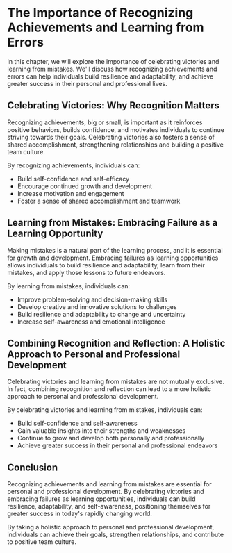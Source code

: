 The Importance of Recognizing Achievements and Learning from Errors
================================================================================================================================

In this chapter, we will explore the importance of celebrating victories and learning from mistakes. We'll discuss how recognizing achievements and errors can help individuals build resilience and adaptability, and achieve greater success in their personal and professional lives.

Celebrating Victories: Why Recognition Matters
----------------------------------------------

Recognizing achievements, big or small, is important as it reinforces positive behaviors, builds confidence, and motivates individuals to continue striving towards their goals. Celebrating victories also fosters a sense of shared accomplishment, strengthening relationships and building a positive team culture.

By recognizing achievements, individuals can:

* Build self-confidence and self-efficacy
* Encourage continued growth and development
* Increase motivation and engagement
* Foster a sense of shared accomplishment and teamwork

Learning from Mistakes: Embracing Failure as a Learning Opportunity
-------------------------------------------------------------------

Making mistakes is a natural part of the learning process, and it is essential for growth and development. Embracing failures as learning opportunities allows individuals to build resilience and adaptability, learn from their mistakes, and apply those lessons to future endeavors.

By learning from mistakes, individuals can:

* Improve problem-solving and decision-making skills
* Develop creative and innovative solutions to challenges
* Build resilience and adaptability to change and uncertainty
* Increase self-awareness and emotional intelligence

Combining Recognition and Reflection: A Holistic Approach to Personal and Professional Development
--------------------------------------------------------------------------------------------------

Celebrating victories and learning from mistakes are not mutually exclusive. In fact, combining recognition and reflection can lead to a more holistic approach to personal and professional development.

By celebrating victories and learning from mistakes, individuals can:

* Build self-confidence and self-awareness
* Gain valuable insights into their strengths and weaknesses
* Continue to grow and develop both personally and professionally
* Achieve greater success in their personal and professional endeavors

Conclusion
----------

Recognizing achievements and learning from mistakes are essential for personal and professional development. By celebrating victories and embracing failures as learning opportunities, individuals can build resilience, adaptability, and self-awareness, positioning themselves for greater success in today's rapidly changing world.

By taking a holistic approach to personal and professional development, individuals can achieve their goals, strengthen relationships, and contribute to positive team culture.
